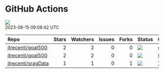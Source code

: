 GitHub Actions
================

![](https://github.com/jtrecenti/status/workflows/Render%20Status/badge.svg)  
2023-08-15 09:08:42 UTC

| Repo                                                        | Stars | Watchers | Issues | Forks | Status                                                                                                                                      | Commit                                                                                                                         |
|:------------------------------------------------------------|------:|---------:|-------:|------:|:--------------------------------------------------------------------------------------------------------------------------------------------|:-------------------------------------------------------------------------------------------------------------------------------|
| [jtrecenti/goal500](https://github.com/jtrecenti/goal500)   |     2 |        2 |      0 |     0 | [![](https://github.com/jtrecenti/goal500/workflows/R-CMD-check/badge.svg)](https://github.com/jtrecenti/goal500/actions/runs/5508338015)   | <a href="https://github.com/jtrecenti/goal500/commit/460949ce3c9cc88f22de0c685e3567c84e0f6f62" title="add forcats">460949</a>  |
| [jtrecenti/goal500](https://github.com/jtrecenti/goal500)   |     2 |        2 |      0 |     0 | [![](https://github.com/jtrecenti/goal500/workflows/update-readme/badge.svg)](https://github.com/jtrecenti/goal500/actions/runs/5850760359) | <a href="https://github.com/jtrecenti/goal500/commit/916304b45c7148f3535a7f9e3b16d5d4800acb61" title="Update data">916304</a>  |
| [jtrecenti/sragData](https://github.com/jtrecenti/sragData) |     1 |        1 |      0 |     1 | [![](https://github.com/jtrecenti/sragData/workflows/update-data/badge.svg)](https://github.com/jtrecenti/sragData/actions/runs/2547090343) | <a href="https://github.com/jtrecenti/sragData/commit/7dc963de44bd4aaa69351c39f5498fb74025f446" title="Update data">7dc963</a> |
